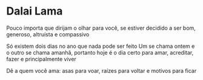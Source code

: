 # Dalai Lama

Pouco importa que dirijam o olhar para você, se estiver decidido a ser bom, generoso, altruísta e compassivo

Só existem dois dias no ano que nada pode ser feito Um se chama ontem e o outro se chama amanhã, portanto hoje é o dia certo para amar, acreditar, fazer e principalmente viver

Dê a quem você ama: asas para voar, raízes para voltar e motivos para ficar

